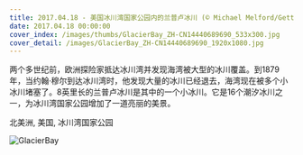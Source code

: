```yaml
---
title: 2017.04.18 - 美国冰川湾国家公园内的兰普卢冰川 (© Michael Melford/Getty Images)
date: 2017.04.18 00:00:00
cover_index: /images/thumbs/GlacierBay_ZH-CN14440689690_533x300.jpg
cover_detail: /images/GlacierBay_ZH-CN14440689690_1920x1080.jpg
---
```


两个多世纪前，欧洲探险家抵达冰川湾并发现海湾被大型的冰川覆盖。到1879年，当约翰·穆尔到达冰川湾时，他发现大量的冰川已经退去，海湾现在被多个小冰川堵塞了。8英里长的兰普卢冰川是其中的一个小冰川。它是16个潮汐冰川之一，为冰川湾国家公园增加了一道亮丽的美景。

北美洲, 美国, 冰川湾国家公园

![GlacierBay](/images/GlacierBay_ZH-CN14440689690_1920x1080.jpg)
